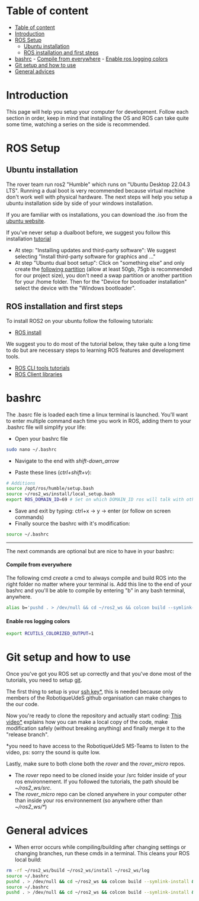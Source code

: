 # Table of content

- [Table of content](#table-of-content)
- [Introduction](#introduction)
- [ROS Setup](#ros-setup)
  - [Ubuntu installation](#ubuntu-installation)
  - [ROS installation and first steps](#ros-installation-and-first-steps)
- [bashrc](#bashrc)
      - [Compile from everywhere](#compile-from-everywhere)
      - [Enable ros logging colors](#enable-ros-logging-colors)
- [Git setup and how to use](#git-setup-and-how-to-use)
- [General advices](#general-advices)

# Introduction

This page will help you setup your computer for development. Follow each section in order, keep in mind that installing the OS and ROS can take quite some time, watching a series on the side is recommended.

# ROS Setup

## Ubuntu installation

The rover team run ros2 "Humble" which runs on "Ubuntu Desktop 22.04.3 LTS". Running a dual boot is very recommended because virtual machine don't work well with physical hardware. The next steps will help you setup a ubuntu installation side by side of your windows installation.

If you are familiar with os installations, you can download the .iso from the [ubuntu website](https://ubuntu.com/download/desktop).

If you've never setup a dualboot before, we suggest you follow this installation [tutorial](https://medium.com/linuxforeveryone/how-to-install-ubuntu-20-04-and-dual-boot-alongside-windows-10-323a85271a73)
  - At step: "Installing updates and third-party software": We suggest selecting "Install third-party software for graphics and ..."
  - At step "Ubuntu dual boot setup": Click on "something else" and only create the [following partition](https://miro.medium.com/v2/resize:fit:720/format:webp/1*NHz494_x-btfTl4tnm0Muw.png) (allow at least 50gb, 75gb is recommended for our project size), you don't need a swap partition or another partition for your /home folder. Then for the "Device for bootloader installation" select the device with the "Windows bootloader".

## ROS installation and first steps

To install ROS2 on your ubuntu follow the following tutorials:

- [ROS install](https://docs.ros.org/en/humble/Installation/Ubuntu-Install-Debians.html)

We suggest you to do most of the tutorial below, they take quite a long time to do but are necessary steps to learning ROS features and development tools.

- [ROS CLI tools tutorials](https://docs.ros.org/en/humble/Tutorials/Beginner-CLI-Tools.html)
- [ROS Client libraries](https://docs.ros.org/en/humble/Tutorials/Beginner-Client-Libraries.html)

# bashrc

The .basrc file is loaded each time a linux terminal is launched. You'll want to enter multiple command each time you work in ROS, adding them to your .bashrc file will simplify your life:

- Open your bashrc file

```bash
sudo nano ~/.bashrc
```

- Navigate to the end with _shift-down_arrow_

- Paste these lines (_ctrl+shift+v_):

```bash
# Additions
source /opt/ros/humble/setup.bash
source ~/ros2_ws/install/local_setup.bash
export ROS_DOMAIN_ID=69 # Set on which DOMAIN_ID ros will talk with other computer, all our computer are set on 69
```
- Save and exit by typing: ctrl+x -> y -> enter (or follow on screen commands)
- Finally source the bashrc with it's modification:
```bash
source ~/.bashrc
``` 
---

The next commands are optional but are nice to have in your bashrc:

#### Compile from everywhere
The following cmd *create* a cmd to always compile and build ROS into the right folder no matter where your terminal is. Add this line to the end of your bashrc and you'll be able to compile by entering "b" in any bash terminal, anywhere.

```bash
alias b='pushd . > /dev/null && cd ~/ros2_ws && colcon build --symlink-install && popd > /dev/null'
```

#### Enable ros logging colors
```bash
export RCUTILS_COLORIZED_OUTPUT=1
```

# Git setup and how to use

Once you've got you ROS set up correctly and that you've done most of the tutorials, you need to setup [git](https://git-scm.com/).

The first thing to setup is your [ssh key*](https://usherbrooke.sharepoint.com/:v:/r/sites/Robotique-UdeS/Documents%20partages/Rover%20-%20G%C3%A9n%C3%A9ral/Tutoriel%20nouveaux/Setup%20ssh%20key.mkv?csf=1&web=1&e=Nlbyax), this is needed because only members of the RobotiqueUdeS github organisation can make changes to the our code.

Now you're ready to clone the repository and actually start coding: [This video*](https://usherbrooke.sharepoint.com/:v:/r/sites/Robotique-UdeS/Documents%20partages/Rover%20-%20G%C3%A9n%C3%A9ral/Tutoriel%20nouveaux/Comment%20utiliser%20git%20ish.mkv?csf=1&web=1&e=d0ssRe) explains how you can make a local copy of the code, make modification safely (without breaking anything) and finally merge it to the "release branch".

  *you need to have access to the RobotiqueUdeS MS-Teams to listen to the video, ps: sorry the sound is quite low.

Lastly, make sure to both clone both the *rover* and the *rover_micro* repos. 
- The *rover* repo need to be cloned inside your /src folder inside of your ros environnement. If you followed the tutorials, the path should be *~/ros2_ws/src*.
- The *rover_micro* repo can be cloned anywhere in your computer other than inside your ros environnement (so anywhere other than *~/ros2_ws/\**) 

# General advices

- When error occurs while compiling/building after changing settings or changing branches, run these cmds in a terminal. This cleans your ROS local build:
```bash
rm -rf ~/ros2_ws/build ~/ros2_ws/install ~/ros2_ws/log
source ~/.bashrc
pushd . > /dev/null && cd ~/ros2_ws && colcon build --symlink-install && popd > /dev/null
source ~/.bashrc
pushd . > /dev/null && cd ~/ros2_ws && colcon build --symlink-install && popd > /dev/null
```

